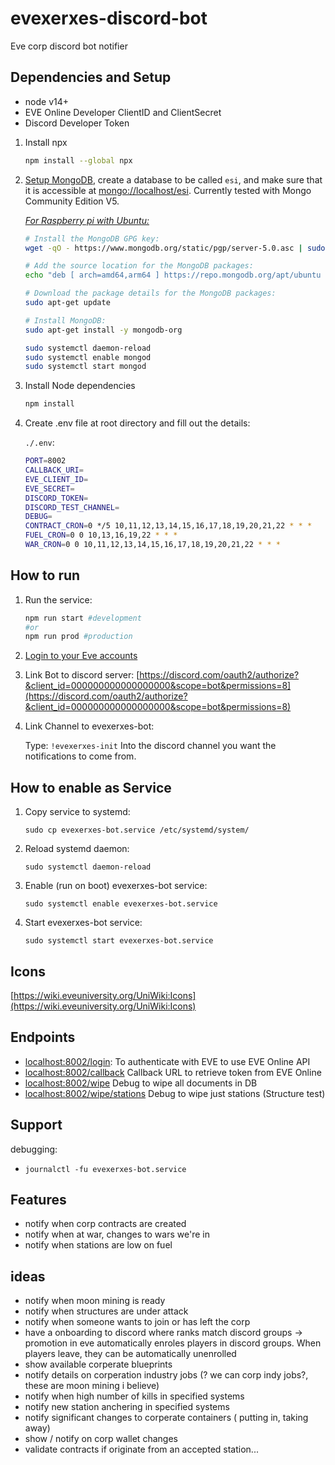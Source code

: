 # evexerxes-discord-bot

Eve corp discord bot notifier

## Dependencies and Setup

- node v14+
- EVE Online Developer ClientID and ClientSecret
- Discord Developer Token

1. Install npx

    ```bash
    npm install --global npx
    ```

2. [Setup MongoDB](https://docs.mongodb.com/manual/administration/install-community/), create a database to be called `esi`, and make sure that it is accessible at [mongo://localhost/esi](mongo://localhost/esi). Currently tested with Mongo Community Edition V5.

    [_For Raspberry pi with Ubuntu:_](https://developer.mongodb.com/how-to/mongodb-on-raspberry-pi/)

    ```bash
    # Install the MongoDB GPG key:
    wget -qO - https://www.mongodb.org/static/pgp/server-5.0.asc | sudo apt-key add -

    # Add the source location for the MongoDB packages:
    echo "deb [ arch=amd64,arm64 ] https://repo.mongodb.org/apt/ubuntu focal/mongodb-org/5.0 multiverse" | sudo tee /etc/apt/sources.list.d/mongodb-org-5.0.list

    # Download the package details for the MongoDB packages:
    sudo apt-get update

    # Install MongoDB:
    sudo apt-get install -y mongodb-org

    sudo systemctl daemon-reload
    sudo systemctl enable mongod
    sudo systemctl start mongod
    ```

3. Install Node dependencies

    ```bash
    npm install
    ```

4. Create .env file at root directory and fill out the details:

    `./.env`:

    ```bash
    PORT=8002
    CALLBACK_URI=
    EVE_CLIENT_ID=
    EVE_SECRET=
    DISCORD_TOKEN=
    DISCORD_TEST_CHANNEL=
    DEBUG=
    CONTRACT_CRON=0 */5 10,11,12,13,14,15,16,17,18,19,20,21,22 * * *
    FUEL_CRON=0 0 10,13,16,19,22 * * *
    WAR_CRON=0 0 10,11,12,13,14,15,16,17,18,19,20,21,22 * * *
    ```

## How to run

1. Run the service:

    ```bash
    npm run start #development
    #or
    npm run prod #production
    ```

2. [Login to your Eve accounts](localhost:8002/login)

3. Link Bot to discord server: [https://discord.com/oauth2/authorize?&client_id=000000000000000000&scope=bot&permissions=8](https://discord.com/oauth2/authorize?&client_id=000000000000000000&scope=bot&permissions=8)

4. Link Channel to evexerxes-bot:

    Type: `!evexerxes-init`
    Into the discord channel you want the notifications to come from.

## How to enable as Service

1. Copy service to systemd:

    `sudo cp evexerxes-bot.service /etc/systemd/system/`
2. Reload systemd daemon:

    `sudo systemctl daemon-reload`
3. Enable (run on boot) evexerxes-bot service:

    `sudo systemctl enable evexerxes-bot.service`

4. Start evexerxes-bot service:

    `sudo systemctl start evexerxes-bot.service`

## Icons

[https://wiki.eveuniversity.org/UniWiki:Icons](https://wiki.eveuniversity.org/UniWiki:Icons)

## Endpoints

- [localhost:8002/login](localhost:8002/login): To authenticate with EVE to use EVE Online API
- [localhost:8002/callback](localhost:8002/callback) Callback URL to retrieve token from EVE Online
- [localhost:8002/wipe](localhost:8002/wipe) Debug to wipe all documents in DB
- [localhost:8002/wipe/stations](localhost:8002/wipe/stations) Debug to wipe just stations (Structure test)

## Support

debugging:

- `journalctl -fu evexerxes-bot.service`

## Features

* notify when corp contracts are created
* notify when at war, changes to wars we're in
* notify when stations are low on fuel

## ideas

* notify when moon mining is ready
* notify when structures are under attack
* notify when someone wants to join or has left the corp
* have a onboarding to discord where ranks match discord groups -> promotion in eve automatically enroles players in discord groups. When players leave, they can be automatically unenrolled
* show available corperate blueprints
* notify details on corperation industry jobs (? we can corp indy jobs?, these are moon mining i believe)
* notify when high number of kills in specified systems
* notify new station anchering in specified systems
* notify significant changes to corperate containers ( putting in, taking away)
* show / notify on corp wallet changes
* validate contracts if originate from an accepted station...
